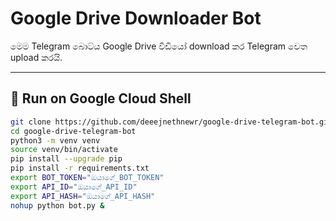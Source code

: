 # Google Drive Downloader Bot

මෙම Telegram බොට්ය Google Drive වීඩියෝ download කර Telegram වෙත upload කරයි.

---

## 🚀 Run on Google Cloud Shell

```bash
git clone https://github.com/deeejnethnewr/google-drive-telegram-bot.git
cd google-drive-telegram-bot
python3 -m venv venv
source venv/bin/activate
pip install --upgrade pip
pip install -r requirements.txt
export BOT_TOKEN="ඔයාගේ_BOT_TOKEN"
export API_ID="ඔයාගේ_API_ID"
export API_HASH="ඔයාගේ_API_HASH"
nohup python bot.py &
